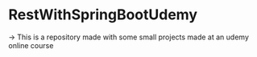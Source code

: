 # RestWithSpringBootUdemy

-> This is a repository made with some small projects made at an udemy online course
